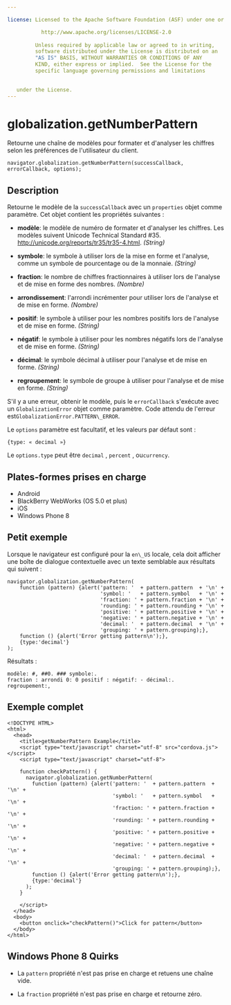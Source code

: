 ```yaml
---

license: Licensed to the Apache Software Foundation (ASF) under one or more contributor license agreements. See the NOTICE file distributed with this work for additional information regarding copyright ownership. The ASF licenses this file to you under the Apache License, Version 2.0 (the "License"); you may not use this file except in compliance with the License. You may obtain a copy of the License at

           http://www.apache.org/licenses/LICENSE-2.0
    
         Unless required by applicable law or agreed to in writing,
         software distributed under the License is distributed on an
         "AS IS" BASIS, WITHOUT WARRANTIES OR CONDITIONS OF ANY
         KIND, either express or implied.  See the License for the
         specific language governing permissions and limitations
    

   under the License.
---
```


# globalization.getNumberPattern

Retourne une chaîne de modèles pour formater et d'analyser les chiffres selon les préférences de l'utilisateur du client.

    navigator.globalization.getNumberPattern(successCallback, errorCallback, options);
    

## Description

Retourne le modèle de la `successCallback` avec un `properties` objet comme paramètre. Cet objet contient les propriétés suivantes :

*   **modèle**: le modèle de numéro de formater et d'analyser les chiffres. Les modèles suivent Unicode Technical Standard #35. <http://unicode.org/reports/tr35/tr35-4.html>. *(String)*

*   **symbole**: le symbole à utiliser lors de la mise en forme et l'analyse, comme un symbole de pourcentage ou de la monnaie. *(String)*

*   **fraction**: le nombre de chiffres fractionnaires à utiliser lors de l'analyse et de mise en forme des nombres. *(Nombre)*

*   **arrondissement**: l'arrondi incrémenter pour utiliser lors de l'analyse et de mise en forme. *(Nombre)*

*   **positif**: le symbole à utiliser pour les nombres positifs lors de l'analyse et de mise en forme. *(String)*

*   **négatif**: le symbole à utiliser pour les nombres négatifs lors de l'analyse et de mise en forme. *(String)*

*   **décimal**: le symbole décimal à utiliser pour l'analyse et de mise en forme. *(String)*

*   **regroupement**: le symbole de groupe à utiliser pour l'analyse et de mise en forme. *(String)*

S'il y a une erreur, obtenir le modèle, puis le `errorCallback` s'exécute avec un `GlobalizationError` objet comme paramètre. Code attendu de l'erreur est`GlobalizationError.PATTERN\_ERROR`.

Le `options` paramètre est facultatif, et les valeurs par défaut sont :

    {type: « decimal »}
    

Le `options.type` peut être `decimal` , `percent` , ou`currency`.

## Plates-formes prises en charge

*   Android
*   BlackBerry WebWorks (OS 5.0 et plus)
*   iOS
*   Windows Phone 8

## Petit exemple

Lorsque le navigateur est configuré pour la `en\_US` locale, cela doit afficher une boîte de dialogue contextuelle avec un texte semblable aux résultats qui suivent :

    navigator.globalization.getNumberPattern(
        function (pattern) {alert('pattern: '  + pattern.pattern  + '\n' +
                                  'symbol: '   + pattern.symbol   + '\n' +
                                  'fraction: ' + pattern.fraction + '\n' +
                                  'rounding: ' + pattern.rounding + '\n' +
                                  'positive: ' + pattern.positive + '\n' +
                                  'negative: ' + pattern.negative + '\n' +
                                  'decimal: '  + pattern.decimal  + '\n' +
                                  'grouping: ' + pattern.grouping);},
        function () {alert('Error getting pattern\n');},
        {type:'decimal'}
    );
    

Résultats :

    modèle: #, ##0. ### symbole:.
    fraction : arrondi 0: 0 positif : négatif: - décimal:.
    regroupement:,
    

## Exemple complet

    <!DOCTYPE HTML>
    <html>
      <head>
        <title>getNumberPattern Example</title>
        <script type="text/javascript" charset="utf-8" src="cordova.js"></script>
        <script type="text/javascript" charset="utf-8">
    
        function checkPattern() {
          navigator.globalization.getNumberPattern(
            function (pattern) {alert('pattern: '  + pattern.pattern  + '\n' +
                                      'symbol: '   + pattern.symbol   + '\n' +
                                      'fraction: ' + pattern.fraction + '\n' +
                                      'rounding: ' + pattern.rounding + '\n' +
                                      'positive: ' + pattern.positive + '\n' +
                                      'negative: ' + pattern.negative + '\n' +
                                      'decimal: '  + pattern.decimal  + '\n' +
                                      'grouping: ' + pattern.grouping);},
            function () {alert('Error getting pattern\n');},
            {type:'decimal'}
          );
        }
    
        </script>
      </head>
      <body>
        <button onclick="checkPattern()">Click for pattern</button>
      </body>
    </html>
    

## Windows Phone 8 Quirks

*   La `pattern` propriété n'est pas prise en charge et retuens une chaîne vide.

*   La `fraction` propriété n'est pas prise en charge et retourne zéro.
